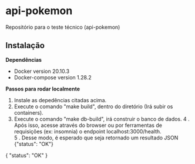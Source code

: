 # api-pokemon
Repositório para o teste técnico (api-pokemon)

## Instalação

**Dependências**
- Docker version 20.10.3
- Docker-compose version 1.28.2

**Passos para rodar localmente**
1. Instale as depedências citadas acima. 
2. Execute o comando "make build", dentro do diretório (Irá subir os containers).
3. Execute o comando "make db-build", irá construir o banco de dados. 
4 . Após isso, acesse através do browser ou por ferramentas de requisições (ex: insomnia) o endpoint localhost:3000/health.  
5 . Desse modo, é esperado que seja retornado um resultado JSON  {"status": "OK"}

{
    "status": "OK"
}
